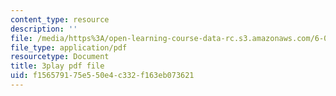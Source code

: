 ```yaml
---
content_type: resource
description: ''
file: /media/https%3A/open-learning-course-data-rc.s3.amazonaws.com/6-034-artificial-intelligence-fall-2010/f156579175e550e4c332f163eb073621_J-ocRQCjcwE.pdf
file_type: application/pdf
resourcetype: Document
title: 3play pdf file
uid: f1565791-75e5-50e4-c332-f163eb073621
---
```

